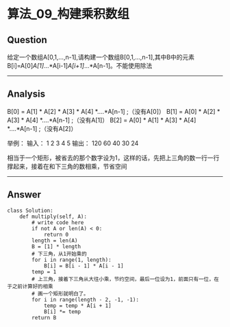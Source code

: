 # 算法_09_构建乘积数组


## Question
给定一个数组A[0,1,...,n-1],请构建一个数组B[0,1,...,n-1],其中B中的元素B[i]=A[0]*A[1]*...*A[i-1]*A[i+1]*...*A[n-1]。不能使用除法

----

## Analysis

B[0] = A[1] * A[2] * A[3] * A[4] *....*A[n-1] ;（没有A[0]）
B[1] = A[0] * A[2] * A[3] * A[4] *....*A[n-1] ;（没有A[1]）
B[2] = A[0] * A[1] * A[3] * A[4] *....*A[n-1] ;（没有A[2]）

举例：   输入：  1   2  3  4  5
        输出：  120 60 40 30 24

相当于一个矩形，被省去的那个数字设为1，这样的话，先把上三角的数一行一行撑起来，接着在和下三角的数相乘，节省空间

----

## Answer
```
class Solution:
    def multiply(self, A):
        # write code here
        if not A or len(A) < 0:
            return 0
        length = len(A)
        B = [1] * length
        # 下三角，从1开始乘的
        for i in range(1, length):
            B[i] = B[i - 1] * A[i - 1]
        temp = 1
        # 上三角，接着下三角从大往小乘，节约空间，最后一位设为1，前面只有一位，在于之前计算好的相乘
        # 画一个矩形就明白了。
        for i in range(length - 2, -1, -1):
            temp = temp * A[i + 1]
            B[i] *= temp
        return B
```